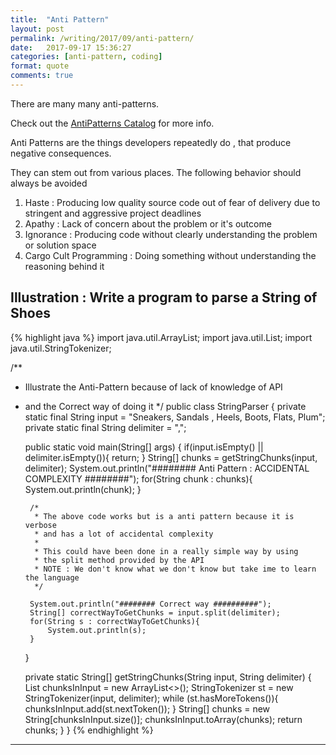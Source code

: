 ```yaml
---
title:  "Anti Pattern"
layout: post
permalink: /writing/2017/09/anti-pattern/
date:   2017-09-17 15:36:27
categories: [anti-pattern, coding]
format: quote
comments: true
---
```

There are many many anti-patterns.

Check out the [AntiPatterns Catalog][antipatterns] for more info.

[antipatterns]:      https://web.archive.org/web/20161231130810/http://wiki.c2.com/?AntiPatternsCatalog

Anti Patterns are the things developers repeatedly do , that produce negative consequences.

They can stem out from various places. The following behavior should always be avoided
1. Haste : Producing low quality source code out of fear of delivery due to stringent and aggressive project deadlines
2. Apathy : Lack of concern about the problem or it's outcome
3. Ignorance : Producing code without clearly understanding the problem or solution space
4. Cargo Cult Programming : Doing something without understanding the reasoning behind it

## Illustration : Write a program to parse a String of Shoes
{% highlight java %}
import java.util.ArrayList;
import java.util.List;
import java.util.StringTokenizer;

/**
 * Illustrate the Anti-Pattern because of lack of knowledge of API
 * and the Correct way of doing it
 */
public class StringParser {
    private static final String input = "Sneakers, Sandals , Heels, Boots, Flats, Plum";
    private static final String delimiter = ",";

    public static void main(String[] args) {
        if(input.isEmpty() || delimiter.isEmpty()){
            return;
        }
        String[] chunks = getStringChunks(input, delimiter);
        System.out.println("######## Anti Pattern : ACCIDENTAL COMPLEXITY ########");
        for(String chunk : chunks){
            System.out.println(chunk);
        }

        /*
         * The above code works but is a anti pattern because it is verbose
         * and has a lot of accidental complexity
         *
         * This could have been done in a really simple way by using
         * the split method provided by the API
         * NOTE : We don't know what we don't know but take ime to learn the language
         */

        System.out.println("######## Correct way ##########");
        String[] correctWayToGetChunks = input.split(delimiter);
        for(String s : correctWayToGetChunks){
            System.out.println(s);
        }
    }

    private static String[] getStringChunks(String input, String delimiter) {
        List<String> chunksInInput = new ArrayList<>();
        StringTokenizer st = new StringTokenizer(input, delimiter);
            while (st.hasMoreTokens()){
                chunksInInput.add(st.nextToken());
            }
           String[] chunks = new String[chunksInInput.size()];
           chunksInInput.toArray(chunks);
        return chunks;
    }
}
{% endhighlight %}

----------